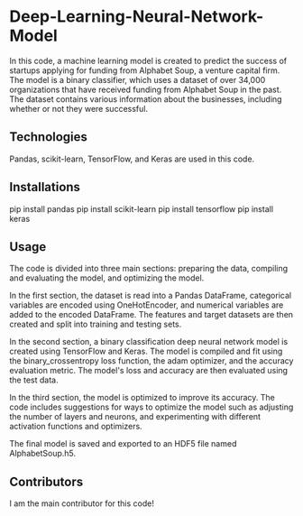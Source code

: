 # Deep-Learning-Neural-Network-Model
In this code, a machine learning model is created to predict the success of startups applying for funding from Alphabet Soup, a venture capital firm. The model is a binary classifier, which uses a dataset of over 34,000 organizations that have received funding from Alphabet Soup in the past. The dataset contains various information about the businesses, including whether or not they were successful.

## Technologies
Pandas, scikit-learn, TensorFlow, and Keras are used in this code.

## Installations
pip install pandas
pip install scikit-learn
pip install tensorflow
pip install keras

## Usage
The code is divided into three main sections: preparing the data, compiling and evaluating the model, and optimizing the model.

In the first section, the dataset is read into a Pandas DataFrame, categorical variables are encoded using OneHotEncoder, and numerical variables are added to the encoded DataFrame. The features and target datasets are then created and split into training and testing sets.

In the second section, a binary classification deep neural network model is created using TensorFlow and Keras. The model is compiled and fit using the binary_crossentropy loss function, the adam optimizer, and the accuracy evaluation metric. The model's loss and accuracy are then evaluated using the test data.

In the third section, the model is optimized to improve its accuracy. The code includes suggestions for ways to optimize the model such as adjusting the number of layers and neurons, and experimenting with different activation functions and optimizers.

The final model is saved and exported to an HDF5 file named AlphabetSoup.h5.

## Contributors
I am the main contributor for this code!
